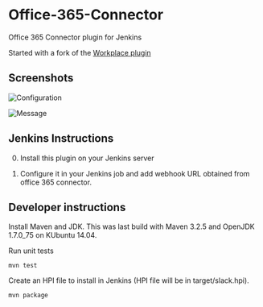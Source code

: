 # Office-365-Connector
Office 365 Connector plugin for Jenkins

Started with a fork of the [Workplace plugin](https://github.com/Outconn2016/workplace-plugin)

## Screenshots

![Configuration](blob/master/.README/config.png)

![Message](blob/master/.README/message.png)

## Jenkins Instructions

0. Install this plugin on your Jenkins server

0. Configure it in your Jenkins job and add webhook URL obtained from office 365 connector.

## Developer instructions
Install Maven and JDK. This was last build with Maven 3.2.5 and OpenJDK 1.7.0_75 on KUbuntu 14.04.

Run unit tests

`mvn test`

Create an HPI file to install in Jenkins (HPI file will be in target/slack.hpi).

`mvn package`
